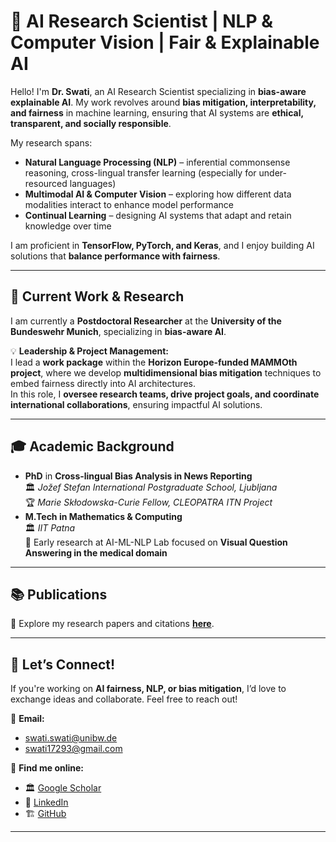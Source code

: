 # 🚀 AI Research Scientist | NLP & Computer Vision | Fair & Explainable AI

Hello! I'm **Dr. Swati**, an AI Research Scientist specializing in **bias-aware explainable AI**. My work revolves around **bias mitigation, interpretability, and fairness** in machine learning, ensuring that AI systems are **ethical, transparent, and socially responsible**.

My research spans:
- **Natural Language Processing (NLP)** – inferential commonsense reasoning, cross-lingual transfer learning (especially for under-resourced languages)
- **Multimodal AI & Computer Vision** – exploring how different data modalities interact to enhance model performance
- **Continual Learning** – designing AI systems that adapt and retain knowledge over time

I am proficient in **TensorFlow, PyTorch, and Keras**, and I enjoy building AI solutions that **balance performance with fairness**.

---

## 🔬 Current Work & Research  
I am currently a **Postdoctoral Researcher** at the **University of the Bundeswehr Munich**, specializing in **bias-aware AI**.

💡 **Leadership & Project Management:**  
I lead a **work package** within the **Horizon Europe-funded MAMMOth project**, where we develop **multidimensional bias mitigation** techniques to embed fairness directly into AI architectures.  
In this role, I **oversee research teams, drive project goals, and coordinate international collaborations**, ensuring impactful AI solutions.

---

## 🎓 Academic Background  
- **PhD** in **Cross-lingual Bias Analysis in News Reporting**  
  🏛️ *Jožef Stefan International Postgraduate School, Ljubljana*  
  🏆 *Marie Skłodowska-Curie Fellow, CLEOPATRA ITN Project*  
- **M.Tech in Mathematics & Computing**  
  🏛️ *IIT Patna*  
  🔬 Early research at AI-ML-NLP Lab focused on **Visual Question Answering in the medical domain**  

---

## 📚 Publications  
🔗 Explore my research papers and citations **[here](https://scholar.google.com/citations?hl=en&user=Da3yANwAAAAJ)**.

---

## 🤝 Let’s Connect!  
If you're working on **AI fairness, NLP, or bias mitigation**, I’d love to exchange ideas and collaborate. Feel free to reach out!

📧 **Email:**  
- [swati.swati@unibw.de](mailto:swati.swati@unibw.de)  
- [swati17293@gmail.com](mailto:swati17293@gmail.com)  

🔗 **Find me online:**  
- 🏛️ [Google Scholar](https://scholar.google.com/citations?hl=en&user=Da3yANwAAAAJ)  
- 💼 [LinkedIn](https://www.linkedin.com/swati17293) 
- 🏗️ [GitHub](https://github.com/swati17293)

---

